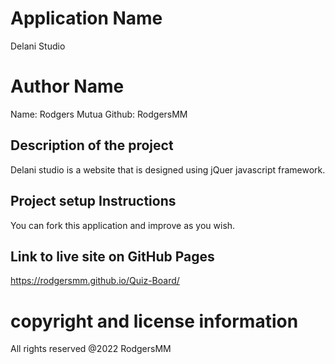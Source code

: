 # Application Name
Delani Studio

# Author Name
Name: Rodgers Mutua Github: RodgersMM

## Description of the project
Delani studio is a website that is designed using jQuer javascript framework. 


## Project setup Instructions
You can fork this application and improve as you wish.

## Link to live site on GitHub Pages
https://rodgersmm.github.io/Quiz-Board/

# copyright and license information
All rights reserved @2022 RodgersMM
